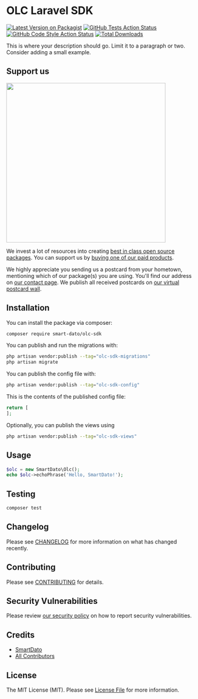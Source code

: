 # OLC Laravel SDK

[![Latest Version on Packagist](https://img.shields.io/packagist/v/smart-dato/olc-sdk.svg?style=flat-square)](https://packagist.org/packages/smart-dato/olc-sdk)
[![GitHub Tests Action Status](https://img.shields.io/github/actions/workflow/status/smart-dato/olc-sdk/run-tests.yml?branch=main&label=tests&style=flat-square)](https://github.com/smart-dato/olc-sdk/actions?query=workflow%3Arun-tests+branch%3Amain)
[![GitHub Code Style Action Status](https://img.shields.io/github/actions/workflow/status/smart-dato/olc-sdk/fix-php-code-style-issues.yml?branch=main&label=code%20style&style=flat-square)](https://github.com/smart-dato/olc-sdk/actions?query=workflow%3A"Fix+PHP+code+style+issues"+branch%3Amain)
[![Total Downloads](https://img.shields.io/packagist/dt/smart-dato/olc-sdk.svg?style=flat-square)](https://packagist.org/packages/smart-dato/olc-sdk)

This is where your description should go. Limit it to a paragraph or two. Consider adding a small example.

## Support us

[<img src="https://github-ads.s3.eu-central-1.amazonaws.com/olc-sdk.jpg?t=1" width="419px" />](https://spatie.be/github-ad-click/olc-sdk)

We invest a lot of resources into creating [best in class open source packages](https://spatie.be/open-source). You can support us by [buying one of our paid products](https://spatie.be/open-source/support-us).

We highly appreciate you sending us a postcard from your hometown, mentioning which of our package(s) you are using. You'll find our address on [our contact page](https://spatie.be/about-us). We publish all received postcards on [our virtual postcard wall](https://spatie.be/open-source/postcards).

## Installation

You can install the package via composer:

```bash
composer require smart-dato/olc-sdk
```

You can publish and run the migrations with:

```bash
php artisan vendor:publish --tag="olc-sdk-migrations"
php artisan migrate
```

You can publish the config file with:

```bash
php artisan vendor:publish --tag="olc-sdk-config"
```

This is the contents of the published config file:

```php
return [
];
```

Optionally, you can publish the views using

```bash
php artisan vendor:publish --tag="olc-sdk-views"
```

## Usage

```php
$olc = new SmartDato\Olc();
echo $olc->echoPhrase('Hello, SmartDato!');
```

## Testing

```bash
composer test
```

## Changelog

Please see [CHANGELOG](CHANGELOG.md) for more information on what has changed recently.

## Contributing

Please see [CONTRIBUTING](CONTRIBUTING.md) for details.

## Security Vulnerabilities

Please review [our security policy](../../security/policy) on how to report security vulnerabilities.

## Credits

- [SmartDato](https://github.com/smart-dato)
- [All Contributors](../../contributors)

## License

The MIT License (MIT). Please see [License File](LICENSE.md) for more information.

